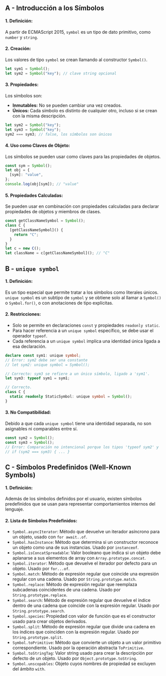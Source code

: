 ## A - Introducción a los Símbolos

#### 1. **Definición:**

A partir de ECMAScript 2015, `symbol` es un tipo de dato primitivo, como `number` y `string`.

#### 2. **Creación:**

Los valores de tipo `symbol` se crean llamando al constructor `Symbol()`.

```typescript
let sym1 = Symbol();
let sym2 = Symbol("key"); // clave string opcional
```

#### 3. **Propiedades:**

Los símbolos son:

- **Inmutables:** No se pueden cambiar una vez creados.
- **Únicos:** Cada símbolo es distinto de cualquier otro, incluso si se crean con la misma descripción.

```typescript
let sym2 = Symbol("key");
let sym3 = Symbol("key");
sym2 === sym3; // false, los símbolos son únicos
```

#### 4. **Uso como Claves de Objeto:**

Los símbolos se pueden usar como claves para las propiedades de objetos.

```typescript
const sym = Symbol();
let obj = {
  [sym]: "value",
};
console.log(obj[sym]); // "value"
```

#### 5. **Propiedades Calculadas:**

Se pueden usar en combinación con propiedades calculadas para declarar propiedades de objetos y miembros de clases.

```typescript
const getClassNameSymbol = Symbol();
class C {
  [getClassNameSymbol]() {
    return "C";
  }
}
let c = new C();
let className = c[getClassNameSymbol](); // "C"
```

## B - `unique symbol`

#### 1. **Definición:**

Es un tipo especial que permite tratar a los símbolos como literales únicos. `unique symbol` es un subtipo de `symbol` y se obtiene solo al llamar a `Symbol()` o `Symbol.for()`, o con anotaciones de tipo explícitas.

#### 2. **Restricciones:**

- Solo se permite en declaraciones `const` y propiedades `readonly static`.
- Para hacer referencia a un `unique symbol` específico, se debe usar el operador `typeof`.
- Cada referencia a un `unique symbol` implica una identidad única ligada a esa declaración.

```typescript
declare const sym1: unique symbol;
// Error: sym2 debe ser una constante
// let sym2: unique symbol = Symbol();

// Correcto: sym3 se refiere a un único símbolo, ligado a 'sym1'.
let sym3: typeof sym1 = sym1;

// Correcto.
class C {
  static readonly StaticSymbol: unique symbol = Symbol();
}
```

#### 3. **No Compatibilidad:**

Debido a que cada `unique symbol` tiene una identidad separada, no son asignables ni comparables entre sí.

```typescript
const sym2 = Symbol();
const sym3 = Symbol();
// Error: Comparación no intencional porque los tipos 'typeof sym2' y 'typeof sym3' no se superponen.
// if (sym2 === sym3) { ... }
```

## C - Símbolos Predefinidos (Well-Known Symbols)

#### 1. **Definición:**

Además de los símbolos definidos por el usuario, existen símbolos predefinidos que se usan para representar comportamientos internos del lenguaje.

#### 2. **Lista de Símbolos Predefinidos:**

- `Symbol.asyncIterator`: Método que devuelve un iterador asíncrono para un objeto, usado con `for await..of`.
- `Symbol.hasInstance`: Método que determina si un constructor reconoce un objeto como una de sus instancias. Usado por `instanceof`.
- `Symbol.isConcatSpreadable`: Valor booleano que indica si un objeto debe aplanarse a sus elementos de array con `Array.prototype.concat`.
- `Symbol.iterator`: Método que devuelve el iterador por defecto para un objeto. Usado por `for...of`.
- `Symbol.match`: Método de expresión regular que coincide una expresión regular con una cadena. Usado por `String.prototype.match`.
- `Symbol.replace`: Método de expresión regular que reemplaza subcadenas coincidentes de una cadena. Usado por `String.prototype.replace`.
- `Symbol.search`: Método de expresión regular que devuelve el índice dentro de una cadena que coincide con la expresión regular. Usado por `String.prototype.search`.
- `Symbol.species`: Propiedad con valor de función que es el constructor usado para crear objetos derivados.
- `Symbol.split`: Método de expresión regular que divide una cadena en los índices que coinciden con la expresión regular. Usado por `String.prototype.split`.
- `Symbol.toPrimitive`: Método que convierte un objeto a un valor primitivo correspondiente. Usado por la operación abstracta `ToPrimitive`.
- `Symbol.toStringTag`: Valor string usado para crear la descripción por defecto de un objeto. Usado por `Object.prototype.toString`.
- `Symbol.unscopables`: Objeto cuyos nombres de propiedad se excluyen del ámbito `with`.
